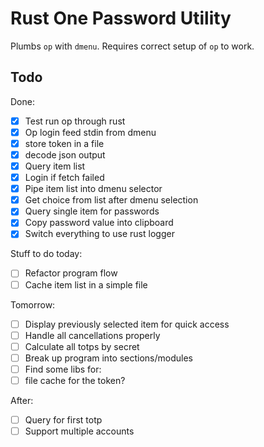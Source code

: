 Rust One Password Utility
=========================

Plumbs `op` with `dmenu`. Requires correct setup of `op` to work.

Todo
----
Done:
- [x] Test run op through rust
- [x] Op login feed stdin from dmenu
- [x] store token in a file
- [x] decode json output
- [x] Query item list
- [x] Login if fetch failed
- [x] Pipe item list into dmenu selector
- [x] Get choice from list after dmenu selection
- [x] Query single item for passwords
- [x] Copy password value into clipboard
- [x] Switch everything to use rust logger

Stuff to do today:
- [ ] Refactor program flow
- [ ] Cache item list in a simple file

Tomorrow:
- [ ] Display previously selected item for quick access
- [ ] Handle all cancellations properly
- [ ] Calculate all totps by secret
- [ ] Break up program into sections/modules
- [ ] Find some libs for:
 - [ ] file cache for the token?

After:
- [ ] Query for first totp
- [ ] Support multiple accounts
